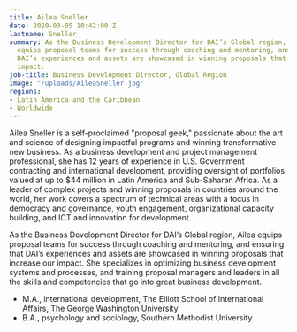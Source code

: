 ```yaml
---
title: Ailea Sneller
date: 2020-03-05 10:42:00 Z
lastname: Sneller
summary: As the Business Development Director for DAI’s Global region, Ailea Sneller
  equips proposal teams for success through coaching and mentoring, and ensuring that
  DAI’s experiences and assets are showcased in winning proposals that increase our
  impact.
job-title: Business Development Director, Global Region
image: "/uploads/AileaSneller.jpg"
regions:
- Latin America and the Caribbean
- Worldwide
---
```


Ailea Sneller is a self-proclaimed "proposal geek," passionate about the art and science of designing impactful programs and winning transformative new business. As a business development and project management professional, she has 12 years of experience in U.S. Government contracting and international development, providing oversight of portfolios valued at up to $44 million in Latin America and Sub-Saharan Africa. As a leader of complex projects and winning proposals in countries around the world, her work covers a spectrum of technical areas with a focus in democracy and governance, youth engagement, organizational capacity building, and ICT and innovation for development.
 
As the Business Development Director for DAI’s Global region, Ailea equips proposal teams for success through coaching and mentoring, and ensuring that DAI’s experiences and assets are showcased in winning proposals that increase our impact. She specializes in optimizing business development systems and processes, and training proposal managers and leaders in all the skills and competencies that go into great business development.
 
* M.A., international development, The Elliott School of International Affairs, The George Washington University
* B.A., psychology and sociology, Southern Methodist University